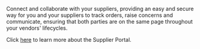 Connect and collaborate with your suppliers, providing an easy and secure way for you and your suppliers to track orders, raise concerns and communicate, ensuring that both parties are on the same page throughout your vendors' lifecycles.

Click <a href="https://success.medius.com/documentation/supplier-portal/" target="_blank">here</a> to learn more about the Supplier Portal.

<ActivateModule deploymentTask="Activate_SupplierPortal_in_Test"/>
